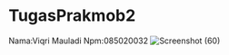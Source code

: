 # TugasPrakmob2
Nama:Viqri Mauladi Npm:085020032
![Screenshot (60)](https://user-images.githubusercontent.com/96216518/161268738-2f60f79d-dfa8-4776-be3e-56287139ae43.png)
